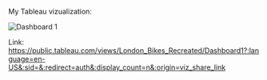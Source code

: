 My Tableau vizualization:

<img src='https://public.tableau.com/static/images/Lo/London_Bikes_Recreated/Dashboard1/1_rss.png' alt='Dashboard 1 ' style='border: none' />

Link: https://public.tableau.com/views/London_Bikes_Recreated/Dashboard1?:language=en-US&:sid=&:redirect=auth&:display_count=n&:origin=viz_share_link
